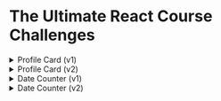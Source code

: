 # The Ultimate React Course Challenges

<details>
    <summary style="font-size: 14px">Profile Card (v1)</summary>
    <img alt="chal-1.png" src="assets/chal-1.png"/>
</details>

<details>
    <summary style="font-size: 14px">Profile Card (v2)</summary>
    <img alt="chal-2.png" src="assets/chal-2.png"/>
</details>

<details>
    <summary style="font-size: 14px">Date Counter (v1)</summary>
    <img alt="chal-3.png" src="assets/chal-3.png">
</details>

<details>
    <summary style="font-size: 14px">Date Counter (v2)</summary>
    <img alt="chal-4.png" src="assets/chal-4.png">
</details>
